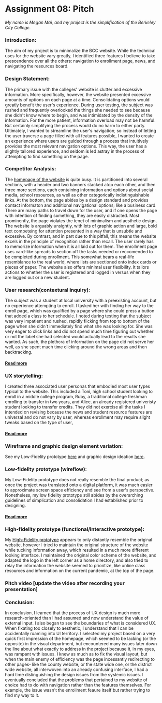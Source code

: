 # Assignment 08: Pitch
*My name is Megan Mai, and my project is the simplification of the Berkeley City College.*
### Introduction:
The aim of my project is to minimalize the BCC website. While the technical uses for the website vary greatly, I identified three features I believe to take prescendence over all the others: navigation to enrollment page, news, and navigating the resources board.
### Design Statement:
The primary issue with the colleges' website is clutter and excessive information. More specifically, however, the website presented excessive amounts of options on each page at a time. Consolidating options would greatly benefit the user's experience. During user testing, the subject was rushed and frequently overlooked the things she needed to see because she didn't know where to begin, and was intimidated by the density of the information. For the more patient, information overload may not be harmful. But certainly simplifying the process would do no harm to either party.
Ultimately, I wanted to streamline the user's navigation; so instead of letting the user traverse a page filled with all features possible, I wanted to create an experience where users are guided through a process that intuitively provides the most relevant navigation options. This way, the user has a slightly tailored experience, and seldom is led astray in the process of attempting to find something on the page.
### Competitor Analysis:
The [homepage of the website](https://www.berkeleycitycollege.edu/wp/) is quite busy. It is partitioned into several sections, with a header and two banners stacked atop each other, and then three more sections, each containing information and options about social media, school resources, as well as other categorically indistinguishable links. At the bottom, the page abides by a design standard and provides contact informaton and additional navigational options; like a business card. There are many paths to travel down for the user, and if one opens the page with intention of finding something, they are easily distracted. 
Most prominently, the page violates the tenet of minimalism and aesthetic design. The website is arguably unsightly, with lots of graphic action and large, bold text competeing for attention presented in a way that is unsubtle and excessive. By contrast, and in part due to this pitfall, this means the website excels in the principle of recognition rather than recall. The user rarely has to memorize information when it is all laid out for them. 
The enrollment page uses card-like spreads to section off the tasks needed or reccomended to be completed during enrollment. This somewhat bears a real-life resemblance to the real world, where lists are sectioned onto index cards or pieces of paper. The website also offers minimal user flexibility. It tailors actions to whether the user is registered and logged in versus when they are logged out or a new student.
### User research(contextural inquiry):
The subject was a student at local university with a preexisting account, but no experience attempting to enroll. I tasked her with finding her way to the enroll page, which was qualified by a page where she could press a button that added a class to her schedule. I noted during testing that the subject was very impatient and rushed, rapidly flicking from top to bottom of the page when she didn't immediately find what she was looking for. She was very eager to click links and did not spend much time figuring out whether or not the label she had selected would actually lead to the results she wanted. As such, the plethora of information on the page did not serve her well, as she spent much time clicking around the wrong areas and then backtracking.
#### [Read more](https://github.com/mmai100000/meganmai-dh150/blob/master/assignment04.md)
### UX storytelling:
I created three associated user personas that embodied most user types typical to the website. This included a Toni, high school student looking to enroll in a middle college program, Ruby, a traditional college freshman enrolling to transfer in two years, and Alice, an already registered univeristy student looking to transfer credits. They did not exercise all the tasks I intended on revising because the news and student resource features are universal and do not vary by user, whereas enrollment may require slight tweaks based on the type of user,
#### [Read more](https://github.com/mmai100000/meganmai-dh150/blob/master/assignment05.md)
### Wireframe and graphic design element variation:
See my Low-Fidelity prototype [here](https://github.com/mmai100000/meganmai-dh150/blob/master/assignment06.md)
and graphic design ideation [here](https://github.com/mmai100000/meganmai-dh150/blob/master/assignment07.md).
### Low-fidelity prototype (wireflow):
My Low-Fidelity prototype does not really resemble the final product; as once the project was translated onto a digital platform, it was much easier to approximate screen space efficiency and see from a user's perspective. Nonetheless, my low fidelity prototype still abides by the overarching guidelines of simplication and consolidation I had established prior to designing.
#### [Read more](https://github.com/mmai100000/meganmai-dh150/blob/master/assignment06.md)
### High-fidelity prototype (functional/interactive prototype):
My [High-Fidelity prototype](https://xd.adobe.com/view/14002411-e050-41c9-5051-3215fa9dbe57-6231/) appears to only distantly resemble the original website, however I tried to maintain the original structure of the website while tucking information away, which resulted in a much more different looking interface. I maintained the original color scheme of the website, and adapted the logo in the left corner as a home directory, and also tried to relay the information the website seemed to prioritize, like online class resources and information on the current pandemic, at the top of the page. 
### Pitch video [update the video after recording your presentation]
> 
### Conclusion: 
In conclusion, I learned that the process of UX design is much more research-oriented than I had assumed and now understand the value of external input. I also began to see the boundaries of what is considered UX. When fixating too closely to aesthetic, I understand that I can be accidentally roaming into UI territory. I selected my project based on a very quick first impression of the homepage, which seemed to be lacking (or the opposite) in the visual department, but encountered many issues later down the line about what exactly to address in the project because it, in my eyes, was rampant with issues. I knew as much as to fix the visual layout, but when the main enemy of efficiency was the page incessantly redirecting to other pages- like the county website, or the state wide one, or the district wide website, all interwoven into an already confusing interface, I had a hard time distinguishing the design issues from the systemic issues. I eventually concluded that the problems that pertained to my website of choice had to do with navigation rather than the features themselves. For example, the issue wasn't the enrollment feaure itself but rather trying to find my way to it.
